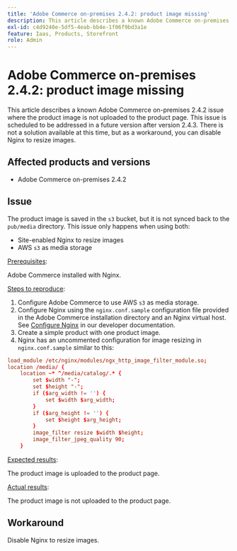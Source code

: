```yaml
---
title: 'Adobe Commerce on-premises 2.4.2: product image missing'
description: This article describes a known Adobe Commerce on-premises 2.4.2 issue where the product image is not uploaded to the product page. This issue is scheduled to be addressed in a future version after version 2.4.3. There is not a solution available at this time, but as a workaround, you can disable Nginx to resize images.
exl-id: c4d9240e-5df5-4eab-bb4e-1f06f9bd3a1e
feature: Iaas, Products, Storefront
role: Admin
---
```

# Adobe Commerce on-premises 2.4.2: product image missing

This article describes a known Adobe Commerce on-premises 2.4.2 issue where the product image is not uploaded to the product page. This issue is scheduled to be addressed in a future version after version 2.4.3. There is not a solution available at this time, but as a workaround, you can disable Nginx to resize images.

## Affected products and versions

* Adobe Commerce on-premises 2.4.2

## Issue

The product image is saved in the `s3` bucket, but it is not synced back to the `pub/media` directory. This issue only happens when using both:

* Site-enabled Nginx to resize images
* AWS `s3` as media storage

<u>Prerequisites</u>:

Adobe Commerce installed with Nginx.

<u>Steps to reproduce</u>:

1. Configure Adobe Commerce to use AWS `s3` as media storage.
1. Configure Nginx using the `nginx.conf.sample` configuration file provided in the Adobe Commerce installation directory and an Nginx virtual host. See [Configure Nginx](https://experienceleague.adobe.com/en/docs/commerce-operations/installation-guide/prerequisites/web-server/nginx) in our developer documentation.
1. Create a simple product with one product image.
1. Nginx has an uncommented configuration for image resizing in `nginx.conf.sample` similar to this:

```conf
load_module /etc/nginx/modules/ngx_http_image_filter_module.so;
location /media/ {
    location ~* ^/media/catalog/.* {
        set $width "-";
        set $height "-";
        if ($arg_width != '') {
            set $width $arg_width;
        }
        if ($arg_height != '') {
            set $height $arg_height;
        }
        image_filter resize $width $height;
        image_filter_jpeg_quality 90;
    }
```

 <u>Expected results</u>:

 The product image is uploaded to the product page.

 <u>Actual results</u>:

 The product image is not uploaded to the product page.

## Workaround

Disable Nginx to resize images.
